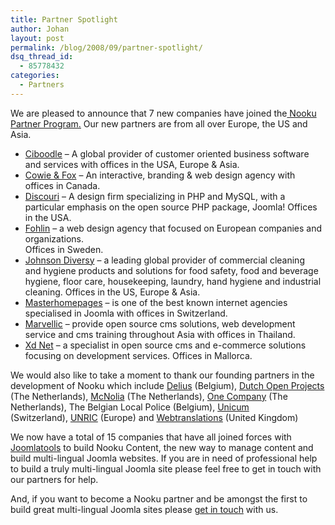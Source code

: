 ```yaml
---
title: Partner Spotlight
author: Johan
layout: post
permalink: /blog/2008/09/partner-spotlight/
dsq_thread_id:
  - 85778432
categories:
  - Partners
---
```

We are pleased to announce that 7 new companies have joined the[ Nooku Partner Program.][1] Our new partners are from all over Europe, the US and Asia.

*   [Ciboodle][2] &#8211; A global provider of customer oriented business software and services with offices in the USA, Europe & Asia.
*   [Cowie & Fox][3] &#8211; An interactive, branding & web design agency with offices in Canada.
*   [Discouri][4] &#8211; A design firm specializing in PHP and MySQL, with a particular emphasis on the open source PHP package, Joomla! Offices in the USA.
*   [Fohlin][5] &#8211; a web design agency that focused on European companies and organizations.  
    Offices in Sweden.
*   [Johnson Diversy][6] &#8211; a leading global provider of commercial cleaning and hygiene products and solutions for food safety, food and beverage hygiene, floor care, housekeeping, laundry, hand hygiene and industrial cleaning. Offices in the US, Europe & Asia.
*   [Masterhomepages][7] &#8211; is one of the best known internet agencies specialised in Joomla with offices in Switzerland.
*   [Marvellic][8] &#8211; provide open source <span class="caps">cms</span> solutions, web development service and <span class="caps">cms</span> training throughout Asia with offices in Thailand.
*   [Xd Net][9] &#8211; a specialist in open source cms and e-commerce solutions focusing on development services. Offices in Mallorca.
<!--more-->

We would also like to take a moment to thank our founding partners in the development of Nooku which include [Delius][10] (Belgium), [Dutch Open Projects][11] (The Netherlands), [McNolia][12] (The Netherlands), [One Company][13] (The Netherlands), The Belgian Local Police (Belgium), [Unicum][14]  
(Switzerland), [UNRIC][15] (Europe) and [Webtranslations][16] (United Kingdom)

We now have a total of 15 companies that have all joined forces with [Joomlatools][17] to build Nooku Content, the new way to manage content and build multi-lingual Joomla websites. If you are in need of professional help to build a truly multi-lingual Joomla site please feel free to get in touch with our partners for help.

And, if you want to become a Nooku partner and be amongst the first to build great multi-lingual Joomla sites please [get in touch][18] with us.</ul>

 [1]: index.php?option=com_content&view=article&id=54&Itemid=57
 [2]: http://www.ciboodle.com/en-us/home.html
 [3]: http://cowieandfox.com/
 [4]: http://www.dioscouri.com/
 [5]: http://www.fohlin.se/
 [6]: http://www.johnsondiversey.com/
 [7]: http://www.masterhomepage.ch/
 [8]: http://www.marvelic.co.th/th/
 [9]: http://www.xdnet.es
 [10]: http://www.delius.be/
 [11]: http://www.dop.nu/
 [12]: http://www.mcnolia.com/
 [13]: http://www.one-company.nl/
 [14]: http://unicum-consulting.ch/
 [15]: http://www.unric.org/
 [16]: http://www.web-translations.com/
 [17]: http://joomlatools.eu/
 [18]: en/partners/become.html